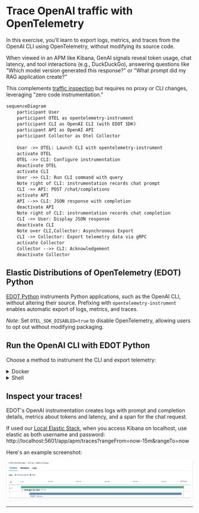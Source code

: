 # Trace OpenAI traffic with OpenTelemetry

In this exercise, you’ll learn to export logs, metrics, and traces from the
OpenAI CLI using OpenTelemetry, without modifying its source code.

When viewed in an APM like Kibana, GenAI signals reveal token usage, chat
latency, and tool interactions (e.g., DuckDuckGo), answering questions like
"Which model version generated this response?" or "What prompt did my RAG
application create?"

This complements [traffic inspection][prev] but requires no proxy or CLI
changes, leveraging "zero code instrumentation."


```mermaid
sequenceDiagram
    participant User
    participant OTEL as opentelemetry-instrument
    participant CLI as OpenAI CLI (with EDOT SDK)
    participant API as OpenAI API
    participant Collector as Otel Collector

    User ->> OTEL: Launch CLI with opentelemetry-instrument
    activate OTEL
    OTEL ->> CLI: Configure instrumentation
    deactivate OTEL
    activate CLI
    User ->> CLI: Run CLI command with query
    Note right of CLI: instrumentation records chat prompt
    CLI ->> API: POST /chat/completions
    activate API
    API -->> CLI: JSON response with completion
    deactivate API
    Note right of CLI: instrumentation records chat completion
    CLI ->> User: Display JSON response
    deactivate CLI
    Note over CLI,Collector: Asynchronous Export
    CLI ->> Collector: Export telemetry data via gRPC
    activate Collector
    Collector -->> CLI: Acknowledgement
    deactivate Collector
```

## Elastic Distributions of OpenTelemetry (EDOT) Python

[EDOT Python][edot-python] instruments Python applications, such as the OpenAI
CLI, without altering their source. Prefixing with `opentelemetry-instrument`
enables automatic export of logs, metrics, and traces.

*Note*: Set `OTEL_SDK_DISABLED=true` to disable OpenTelemetry, allowing users
to opt out without modifying packaging.

## Run the OpenAI CLI with EDOT Python

Choose a method to instrument the CLI and export telemetry:

<details>
<summary>Docker</summary>

```bash
docker compose run --build --rm cli
# or to disable opentelemetry-instrument without changing your Dockerfile
docker compose run --env OTEL_SDK_DISABLED=true --build --rm cli
```

</details>

<details>
<summary>Shell</summary>

Install dependencies from [requirements.txt](requirements.txt).
```bash
pip install -r requirements.txt
```

Bootstrap instrumentation (this only needs to happen once):
```bash
edot-bootstrap --action=install
```

Run the CLI (notice the prefix of `opentelemetry-instrument):
```bash
dotenv -f ../.env run --no-override -- sh -c 'opentelemetry-instrument \
  openai api chat.completions.create \
  -t 0 -m ${CHAT_MODEL} \
  --message user "Answer in up to 3 words: Which ocean contains Bouvet Island?"'
```

</details>

## Inspect your traces!

EDOT's OpenAI instrumentation creates logs with prompt and completion details,
metrics about tokens and latency, and a span for the chat request.

If used our [Local Elastic Stack](../README.md#local-elastic-stack), when you
access Kibana on localhost, use elastic as both username and password:
http://localhost:5601/app/apm/traces?rangeFrom=now-15m&rangeTo=now

Here's an example screenshot:

![kibana screenshot](kibana.png)

---
[prev]: ../02-proxy
[first]: ../01-start
[edot-python]: https://github.com/elastic/elastic-otel-python
